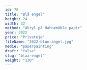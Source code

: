 ```yaml
---
id: 78
title: "Blå engel"
height: 24
width: 32
method: "Akryl på Hahnemühle papir"
year: 2022
price: "Privateje"
fileName: "2022-blue-angel.jpg"
medie: "paperpainting"
draft: "false"
slug: "blaa-engel"
weight: "130"
---
```

